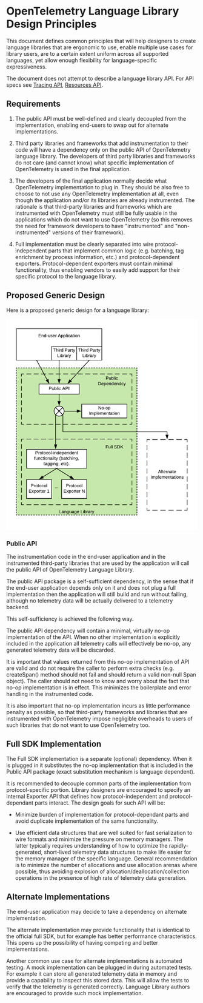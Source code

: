 # OpenTelemetry Language Library Design Principles

This document defines common principles that will help designers to create language libraries that are ergonomic to use, enable multiple use cases for library users, are to a certain extent uniform across all supported languages, yet allow enough flexibility for language-specific expressiveness.

The document does not attempt to describe a language library API. For API specs see [Tracing API](tracing-api.md), [Resources API](resources-api.md).

## Requirements

1. The public API must be well-defined and clearly decoupled from the implementation, enabling end-users to swap out for alternate implementations.

2. Third party libraries and frameworks that add instrumentation to their code will have a dependency only on the public API of OpenTelemetry language library. The developers of third party libraries and frameworks do not care (and cannot know) what specific implementation of OpenTelemetry is used in the final application.

3. The developers of the final application normally decide what OpenTelemetry implementation to plug in. They should be also free to choose to not use any OpenTelemetry implementation at all, even though the application and/or its libraries are already instrumented.  The rationale is that third-party libraries and frameworks which are instrumented with OpenTelemetry must still be fully usable in the applications which do not want to use OpenTelemetry (so this removes the need for framework developers to have "instrumented" and "non-instrumented" versions of their framework).

4. Full implementation must be clearly separated into wire protocol-independent parts that implement common logic (e.g. batching, tag enrichment by process information, etc.) and protocol-dependent exporters. Protocol-dependent exporters must contain minimal functionality, thus enabling vendors to easily add support for their specific protocol to the language library.


## Proposed Generic Design

Here is a proposed generic design for a language library:

![Language Library Design Diagram](language-library-design.png)

### Public API

The instrumentation code in the end-user application and in the instrumented third-party libraries that are used by the application will call the public API of OpenTelemetry Language Library.

The public API package is a self-sufficient dependency, in the sense that if the end-user application depends only on it and does not plug a full implementation then the application will still build and run without failing, although no telemetry data will be actually delivered to a telemetry backend.

This self-sufficiency is achieved the following way.

The public API dependency will contain a minimal, virtually no-op implementation of the API. When no other implementation is explicitly included in the application all telemetry calls will effectively be no-op, any generated telemetry data will be discarded. 

It is important that values returned from this no-op implementation of API are valid and do not require the caller to perform extra checks (e.g. createSpan() method should not fail and should return a valid non-null Span object). The caller should not need to know and worry about the fact that no-op implementation is in effect. This minimizes the boilerplate and error handling in the instrumented code.

It is also important that no-op implementation incurs as little performance penalty as possible, so that third-party frameworks and libraries that are instrumented with OpenTelemetry impose negligible overheads to users of such libraries that do not want to use OpenTelemetry too.

## Full SDK Implementation
The Full SDK implementation is a separate (optional) dependency. When it is plugged in it substitutes the no-op implementation that is included in the Public API package (exact substitution mechanism is language dependent).

It is recommended to decouple common parts of the implementation from protocol-specific portion. Library designers are encouraged to specify an internal Exporter API that defines how protocol-independent and protocol-dependant parts interact. The design goals for such API will be:

- Minimize burden of implementation for protocol-dependant parts and avoid duplicate implementation of the same functionality.

- Use efficient data structures that are well suited for fast serialization to wire formats and minimize the pressure on memory managers. The latter typically requires understanding of how to optimize the rapidly-generated, short-lived telemetry data structures to make life easier for the memory manager of the specific language. General recommendation is to minimize the number of allocations and use allocation arenas where possible, thus avoiding explosion of allocation/deallocation/collection operations in the presence of high rate of telemetry data generation.

## Alternate Implementations

The end-user application may decide to take a dependency on alternate implementation. 

The alternate implementation may provide functionality that is identical to the official full SDK, but for example has better performance characteristics. This opens up the possibility of having competing and better implementations.

Another common use case for alternate implementations is automated testing. A mock implementation can be plugged in during automated tests. For example it can store all generated telemetry data in memory and provide a capability to inspect this stored data. This will allow the tests to verify that the telemetry is generated correctly. Language Library authors are encouraged to provide such mock implementation.
